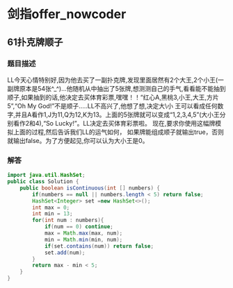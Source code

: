 # 剑指offer_nowcoder

## 61扑克牌顺子

### 题目描述

LL今天心情特别好,因为他去买了一副扑克牌,发现里面居然有2个大王,2个小王(一副牌原本是54张^_^)...他随机从中抽出了5张牌,想测测自己的手气,看看能不能抽到顺子,如果抽到的话,他决定去买体育彩票,嘿嘿！！“红心A,黑桃3,小王,大王,方片5”,“Oh My God!”不是顺子.....LL不高兴了,他想了想,决定大\小 王可以看成任何数字,并且A看作1,J为11,Q为12,K为13。上面的5张牌就可以变成“1,2,3,4,5”(大小王分别看作2和4),“So Lucky!”。LL决定去买体育彩票啦。 现在,要求你使用这幅牌模拟上面的过程,然后告诉我们LL的运气如何， 如果牌能组成顺子就输出true，否则就输出false。为了方便起见,你可以认为大小王是0。

### 解答

```java
import java.util.HashSet;
public class Solution {
    public boolean isContinuous(int [] numbers) {
        if(numbers == null || numbers.length < 5) return false;
        HashSet<Integer> set =new HashSet<>();
        int max = 0;
        int min = 13;
        for(int num : numbers){
            if(num == 0) continue;
            max = Math.max(max, num);
            min = Math.min(min, num);
            if(set.contains(num)) return false;
            set.add(num);
        }
        return max - min < 5;
    }
}
```
